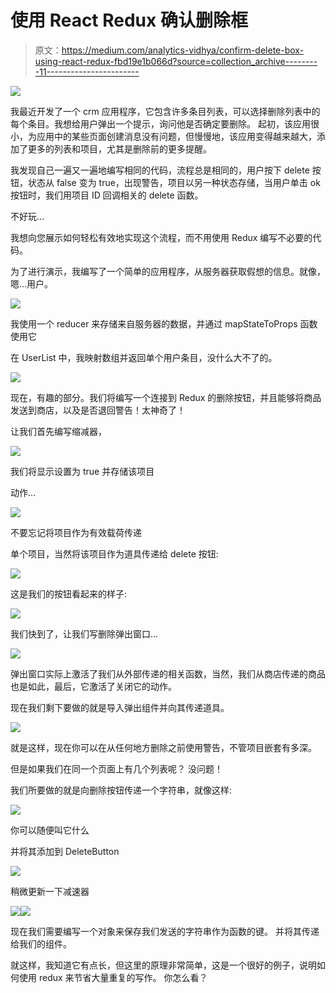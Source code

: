 # 使用 React Redux 确认删除框

> 原文：<https://medium.com/analytics-vidhya/confirm-delete-box-using-react-redux-fbd19e1b066d?source=collection_archive---------11----------------------->

![](img/d8bd0db506a36fa6736f21469503d6e9.png)

我最近开发了一个 crm 应用程序，它包含许多条目列表，可以选择删除列表中的每个条目。我想给用户弹出一个提示，询问他是否确定要删除。
起初，该应用很小，为应用中的某些页面创建消息没有问题，但慢慢地，该应用变得越来越大，添加了更多的列表和项目，尤其是删除前的更多提醒。

我发现自己一遍又一遍地编写相同的代码，流程总是相同的，用户按下 delete 按钮，状态从 false 变为 true，出现警告，项目以另一种状态存储，当用户单击 ok 按钮时，我们用项目 ID 回调相关的 delete 函数。

不好玩…

我想向您展示如何轻松有效地实现这个流程，而不用使用 Redux 编写不必要的代码。

为了进行演示，我编写了一个简单的应用程序，从服务器获取假想的信息。就像，嗯…用户。

![](img/de9eb5818056fd88653b96e22b4be319.png)

我使用一个 reducer 来存储来自服务器的数据，并通过 mapStateToProps 函数使用它

在 UserList 中，我映射数组并返回单个用户条目，没什么大不了的。

![](img/566f59313d817b436358586762d367a6.png)

现在，有趣的部分。我们将编写一个连接到 Redux 的删除按钮，并且能够将商品发送到商店，以及是否退回警告！太神奇了！

让我们首先编写缩减器，

![](img/6fc743cbc3107cdd3aa50d152325db3f.png)

我们将显示设置为 true 并存储该项目

动作…

![](img/6e2ddba1f4263bc38a79bf24992d66c9.png)

不要忘记将项目作为有效载荷传递

单个项目，当然将该项目作为道具传递给 delete 按钮:

![](img/83cfd7a178cf1d961f2f652efa446cfe.png)

这是我们的按钮看起来的样子:

![](img/5ef2e3d5b36cfe95f8f1070a3010f5ad.png)

我们快到了，让我们写删除弹出窗口…

![](img/caf37cb29b837c11f71a0e9ac639d9d5.png)

弹出窗口实际上激活了我们从外部传递的相关函数，当然，我们从商店传递的商品也是如此，最后，它激活了关闭它的动作。

现在我们剩下要做的就是导入弹出组件并向其传递道具。

![](img/5f9b8c6cc70826679c6bf47086b14e51.png)

就是这样，现在你可以在从任何地方删除之前使用警告，不管项目嵌套有多深。

但是如果我们在同一个页面上有几个列表呢？
没问题！

我们所要做的就是向删除按钮传递一个字符串，就像这样:

![](img/82ba1e9cc3dd681eb9bf21800b41f6a7.png)

你可以随便叫它什么

并将其添加到 DeleteButton

![](img/8b14691f404da11d4a6c5f9627b35346.png)

稍微更新一下减速器

![](img/e576c80424a82a6e5bdf411ee2370c54.png)![](img/60cc72387f92610f5e2f774cad9b9d3b.png)

现在我们需要编写一个对象来保存我们发送的字符串作为函数的键。
并将其传递给我们的组件。

就这样，我知道它有点长，但这里的原理非常简单，这是一个很好的例子，说明如何使用 redux 来节省大量重复的写作。
你怎么看？